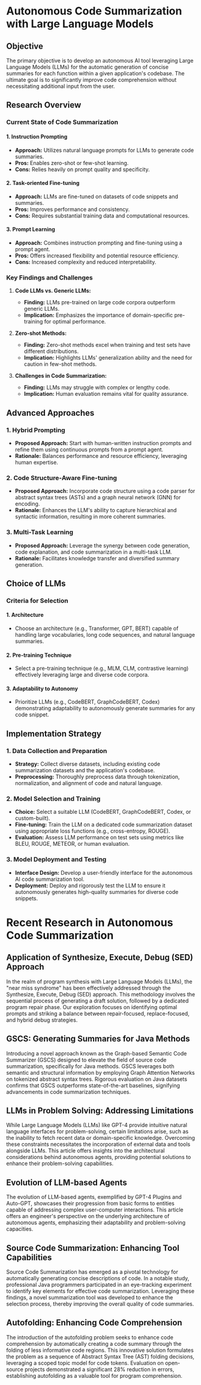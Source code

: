 # Autonomous Code Summarization with Large Language Models

## Objective

The primary objective is to develop an autonomous AI tool leveraging Large Language Models (LLMs) for the automatic generation of concise summaries for each function within a given application's codebase. The ultimate goal is to significantly improve code comprehension without necessitating additional input from the user.

## Research Overview

### Current State of Code Summarization

#### 1. **Instruction Prompting**
- **Approach:** Utilizes natural language prompts for LLMs to generate code summaries.
- **Pros:** Enables zero-shot or few-shot learning.
- **Cons:** Relies heavily on prompt quality and specificity.

#### 2. **Task-oriented Fine-tuning**
- **Approach:** LLMs are fine-tuned on datasets of code snippets and summaries.
- **Pros:** Improves performance and consistency.
- **Cons:** Requires substantial training data and computational resources.

#### 3. **Prompt Learning**
- **Approach:** Combines instruction prompting and fine-tuning using a prompt agent.
- **Pros:** Offers increased flexibility and potential resource efficiency.
- **Cons:** Increased complexity and reduced interpretability.

### Key Findings and Challenges

1. **Code LLMs vs. Generic LLMs:**
   - **Finding:** LLMs pre-trained on large code corpora outperform generic LLMs.
   - **Implication:** Emphasizes the importance of domain-specific pre-training for optimal performance.

2. **Zero-shot Methods:**
   - **Finding:** Zero-shot methods excel when training and test sets have different distributions.
   - **Implication:** Highlights LLMs' generalization ability and the need for caution in few-shot methods.

3. **Challenges in Code Summarization:**
   - **Finding:** LLMs may struggle with complex or lengthy code.
   - **Implication:** Human evaluation remains vital for quality assurance.

## Advanced Approaches

### 1. Hybrid Prompting
- **Proposed Approach:** Start with human-written instruction prompts and refine them using continuous prompts from a prompt agent.
- **Rationale:** Balances performance and resource efficiency, leveraging human expertise.

### 2. Code Structure-Aware Fine-tuning
- **Proposed Approach:** Incorporate code structure using a code parser for abstract syntax trees (ASTs) and a graph neural network (GNN) for encoding.
- **Rationale:** Enhances the LLM's ability to capture hierarchical and syntactic information, resulting in more coherent summaries.

### 3. Multi-Task Learning
- **Proposed Approach:** Leverage the synergy between code generation, code explanation, and code summarization in a multi-task LLM.
- **Rationale:** Facilitates knowledge transfer and diversified summary generation.

## Choice of LLMs

### Criteria for Selection

#### 1. Architecture
- Choose an architecture (e.g., Transformer, GPT, BERT) capable of handling large vocabularies, long code sequences, and natural language summaries.

#### 2. Pre-training Technique
- Select a pre-training technique (e.g., MLM, CLM, contrastive learning) effectively leveraging large and diverse code corpora.

#### 3. Adaptability to Autonomy
- Prioritize LLMs (e.g., CodeBERT, GraphCodeBERT, Codex) demonstrating adaptability to autonomously generate summaries for any code snippet.

## Implementation Strategy

### 1. Data Collection and Preparation
- **Strategy:** Collect diverse datasets, including existing code summarization datasets and the application's codebase.
- **Preprocessing:** Thoroughly preprocess data through tokenization, normalization, and alignment of code and natural language.

### 2. Model Selection and Training
- **Choice:** Select a suitable LLM (CodeBERT, GraphCodeBERT, Codex, or custom-built).
- **Fine-tuning:** Train the LLM on a dedicated code summarization dataset using appropriate loss functions (e.g., cross-entropy, ROUGE).
- **Evaluation:** Assess LLM performance on test sets using metrics like BLEU, ROUGE, METEOR, or human evaluation.

### 3. Model Deployment and Testing
- **Interface Design:** Develop a user-friendly interface for the autonomous AI code summarization tool.
- **Deployment:** Deploy and rigorously test the LLM to ensure it autonomously generates high-quality summaries for diverse code snippets.

# Recent Research in Autonomous Code Summarization

## Application of Synthesize, Execute, Debug (SED) Approach

In the realm of program synthesis with Large Language Models (LLMs), the "near miss syndrome" has been effectively addressed through the Synthesize, Execute, Debug (SED) approach. This methodology involves the sequential process of generating a draft solution, followed by a dedicated program repair phase. Our exploration focuses on identifying optimal prompts and striking a balance between repair-focused, replace-focused, and hybrid debug strategies.

## GSCS: Generating Summaries for Java Methods

Introducing a novel approach known as the Graph-based Semantic Code Summarizer (GSCS) designed to elevate the field of source code summarization, specifically for Java methods. GSCS leverages both semantic and structural information by employing Graph Attention Networks on tokenized abstract syntax trees. Rigorous evaluation on Java datasets confirms that GSCS outperforms state-of-the-art baselines, signifying advancements in code summarization techniques.

## LLMs in Problem Solving: Addressing Limitations

While Large Language Models (LLMs) like GPT-4 provide intuitive natural language interfaces for problem-solving, certain limitations arise, such as the inability to fetch recent data or domain-specific knowledge. Overcoming these constraints necessitates the incorporation of external data and tools alongside LLMs. This article offers insights into the architectural considerations behind autonomous agents, providing potential solutions to enhance their problem-solving capabilities.

## Evolution of LLM-based Agents

The evolution of LLM-based agents, exemplified by GPT-4 Plugins and Auto-GPT, showcases their progression from basic forms to entities capable of addressing complex user-computer interactions. This article offers an engineer's perspective on the underlying architecture of autonomous agents, emphasizing their adaptability and problem-solving capacities.

## Source Code Summarization: Enhancing Tool Capabilities

Source Code Summarization has emerged as a pivotal technology for automatically generating concise descriptions of code. In a notable study, professional Java programmers participated in an eye-tracking experiment to identify key elements for effective code summarization. Leveraging these findings, a novel summarization tool was developed to enhance the selection process, thereby improving the overall quality of code summaries.

## Autofolding: Enhancing Code Comprehension

The introduction of the autofolding problem seeks to enhance code comprehension by automatically creating a code summary through the folding of less informative code regions. This innovative solution formulates the problem as a sequence of Abstract Syntax Tree (AST) folding decisions, leveraging a scoped topic model for code tokens. Evaluation on open-source projects demonstrated a significant 28% reduction in errors, establishing autofolding as a valuable tool for program comprehension.
